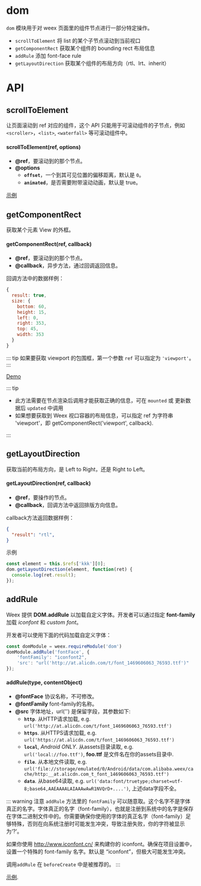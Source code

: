 # dom

`dom` 模块用于对 weex 页面里的组件节点进行一部分特定操作。

- `scrollToElement`
  将 list 的某个子节点滚动到当前视口
- `getComponentRect`
  获取某个组件的 bounding rect 布局信息
- `addRule`
  添加 font-face rule
- `getLayoutDirection`<Badge text="0.20.0+" type="warn" vertical="middle"/>
  获取某个组件的布局方向（rtl、lrt、inherit）

# API

## scrollToElement

让页面滚动到 ref 对应的组件，这个 API 只能用于可滚动组件的子节点，例如 `<scroller>`，`<list>`, `<waterfall>` 等可滚动组件中。

#### scrollToElement(ref, options)

* **@ref**，要滚动到的那个节点。
* **@options**
  * **`offset`**，一个到其可见位置的偏移距离，默认是 `0`。
  * **`animated`**，是否需要附带滚动动画，默认是 true。

[示例](http://dotwe.org/vue/56e0d256cbb26facd958dbd6424f42b2)

## getComponentRect

获取某个元素 View 的外框。

#### getComponentRect(ref, callback)

* **@ref**，要滚动到的那个节点。
* **@callback**，异步方法，通过回调返回信息。 

回调方法中的数据样例：
```javascript
{
  result: true,
  size: {
    bottom: 60,
    height: 15,
    left: 0,
    right: 353,
    top: 45,
    width: 353
  }
}
```

::: tip
如果要获取 viewport 的包围框，第一个参数  `ref` 可以指定为 `'viewport'`。
:::

[Demo](http://dotwe.org/vue/d69ec16302e06300096c7285baef538a)

::: tip

- 此方法需要在节点渲染后调用才能获取正确的信息，可在 `mounted` 或 更新数据后 `updated` 中调用
- 如果想要获取到 Weex 视口容器的布局信息，可以指定 ref 为字符串 'viewport'，即 getComponentRect('viewport', callback).

:::

## getLayoutDirection <Badge text="0.20.0+" type="warn" vertical="middle"/>

获取当前的布局方向，是 Left to Right，还是 Right to Left。

#### getLayoutDirection(ref, callback)

* **@ref**，要操作的节点。
* **@callback**，回调方法中返回排版方向信息。

callback方法返回数据样例：
```json
{
  "result": "rtl",
}
```

示例
```javascript
const element = this.$refs['kkk'][0];
dom.getLayoutDirection(element, function(ret) {
  console.log(ret.result);
});
```

## addRule <Badge text="0.12.0+" type="warn" vertical="middle"/>

Weex 提供 **DOM.addRule** 以加载自定义字体。开发者可以通过指定 **font-family**加载 *iconfont* 和 *custom font*。

开发者可以使用下面的代码加载自定义字体：
```javascript
const domModule = weex.requireModule('dom')
domModule.addRule('fontFace', {
    'fontFamily': "iconfont2",
    'src': "url('http://at.alicdn.com/t/font_1469606063_76593.ttf')"
});
```

#### addRule(type, contentObject)

* **@fontFace** 协议名称，不可修改。
* **@fontFamily** font-family的名称。
* **@src** 字体地址，url('') 是保留字段，其参数如下:
    * **`http`**. 从HTTP请求加载, e.g. `url('http://at.alicdn.com/t/font_1469606063_76593.ttf')`
    * **`https`**. 从HTTPS请求加载, e.g. `url('https://at.alicdn.com/t/font_1469606063_76593.ttf')`
    * **`local`**, *Android ONLY*. 从assets目录读取, e.g. `url('local://foo.ttf')`,  **foo.ttf** 是文件名在你的assets目录中.
    * **`file`**. 从本地文件读取, e.g. `url('file://storage/emulated/0/Android/data/com.alibaba.weex/cache/http:__at.alicdn.com_t_font_1469606063_76593.ttf')`
    * **`data`**. 从base64读取, e.g. `url('data:font/truetype;charset=utf-8;base64,AAEAAAALAIAAAwAwR1NVQrD+....')`, 上述data字段不全。

::: warning 注意
`addRule` 方法里的 `fontFamily` 可以随意取。这个名字不是字体真正的名字。字体真正的名字（font-family），也就是注册到系统中的名字是保存在字体二进制文件中的。你需要确保你使用的字体的真正名字（font-family）足够特殊，否则在向系统注册时可能发生冲突，导致注册失败，你的字符被显示为‘?’。

如果你使用 http://www.iconfont.cn/ 来构建你的 iconfont。确保在项目设置中，设置一个特殊的 font-family 名字。默认是 “iconfont”，但极大可能发生冲突。

调用`addRule` 在 `beforeCreate` 中是被推荐的。
:::

[示例](http://dotwe.org/vue/7e328ee2ac9b7205c9ee37f4e509263d).
